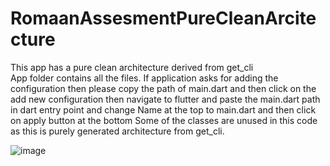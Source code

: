 # RomaanAssesmentPureCleanArcitecture
This app has a pure clean architecture derived from get_cli <br>
App folder contains all the files.
If application asks for adding the configuration then please copy the path of main.dart and then click on the add new configuration then navigate to flutter and paste the main.dart path in dart entry point and change Name at the top to main.dart and then click on apply button at the bottom
Some of the classes are unused in this code as this is purely generated architecture from get_cli.

![image](https://user-images.githubusercontent.com/59874186/211894365-14d4f936-3714-4a5f-ab87-cc8cf7532309.png)
